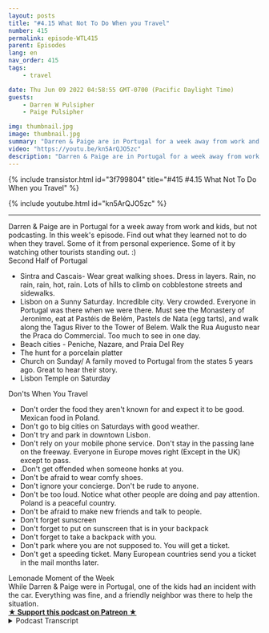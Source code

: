 ```yaml
---
layout: posts
title: "#4.15 What Not To Do When you Travel"
number: 415
permalink: episode-WTL415
parent: Episodes
lang: en
nav_order: 415
tags:
    - travel

date: Thu Jun 09 2022 04:58:55 GMT-0700 (Pacific Daylight Time)
guests:
    - Darren W Pulsipher
    - Paige Pulsipher

img: thumbnail.jpg
image: thumbnail.jpg
summary: "Darren & Paige are in Portugal for a week away from work and kids, but not podcasting. In this week's episode. Find out what they learned not to do when they travel. Some of it from personal experience. Some of it by watching other tourists standing out. :)"
video: "https://youtu.be/kn5ArQJO5zc"
description: "Darren & Paige are in Portugal for a week away from work and kids, but not podcasting. In this week's episode. Find out what they learned not to do when they travel. Some of it from personal experience. Some of it by watching other tourists standing out. :)"
---
```


<div>
{% include transistor.html id="3f799804" title="#415 #4.15 What Not To Do When you Travel" %}

{% include youtube.html id="kn5ArQJO5zc" %}
</div>

---

<html><head></head><body><div>Darren &amp; Paige are in Portugal for a week away from work and kids, but not podcasting. In this week's episode. Find out what they learned not to do when they travel. Some of it from personal experience. Some of it by watching other tourists standing out. :)</div><div>Second Half of Portugal</div><ul><li>Sintra and Cascais- Wear great walking shoes. Dress in layers. Rain, no rain, rain, hot, rain. Lots of hills to climb on cobblestone streets and sidewalks.</li><li>Lisbon on a Sunny Saturday. Incredible city. Very crowded. Everyone in Portugal was there when we were there. Must see the Monastery of Jeronimo, eat at Pastéis de Belém, Pastels de Nata (egg tarts), and walk along the Tagus River to the Tower of Belem. Walk the Rua Augusto near the Praca do Commercial. Too much to see in one day.</li><li>Beach cities - Peniche, Nazare, and Praia Del Rey</li><li>The hunt for a porcelain platter&nbsp;</li><li>Church on Sunday/ A family moved to Portugal from the states 5 years ago. Great to hear their story.</li><li>Lisbon Temple on Saturday</li></ul><div>Don'ts When You Travel</div><ul><li>Don't order the food they aren't known for and expect it to be good. Mexican food in Poland.</li><li>Don't go to big cities on Saturdays with good weather.</li><li>Don't try and park in downtown Lisbon.</li><li>Don't rely on your mobile phone service. Don't stay in the passing lane on the freeway. Everyone in Europe moves right (Except in the UK) except to pass.</li><li>.Don't get offended when someone honks at you.</li><li>Don't be afraid to wear comfy shoes.</li><li>Don't ignore your concierge. Don't be rude to anyone.</li><li>Don't be too loud. Notice what other people are doing and pay attention. Poland is a peaceful country.</li><li>Don't be afraid to make new friends and talk to people.</li><li>Don't forget sunscreen</li><li>Don't forget to put on sunscreen that is in your backpack</li><li>Don't forget to take a backpack with you.</li><li>Don't park where you are not supposed to. You will get a ticket.</li><li>Don't get a speeding ticket. Many European countries send you a ticket in the mail months later.</li></ul><div>Lemonade Moment of the Week</div><div>While Darren &amp; Paige were in Portugal, one of the kids had an incident with the car. Everything was fine, and a friendly neighbor was there to help the situation.</div>
<strong>
  <a href="https://www.patreon.com/wheresthelemonade" target="_donate" rel="payment" title="★ Support this podcast on Patreon ★">★ Support this podcast on Patreon ★</a>
</strong></body></html>

<details>
<summary> Podcast Transcript </summary>

<p></p>

</details>
